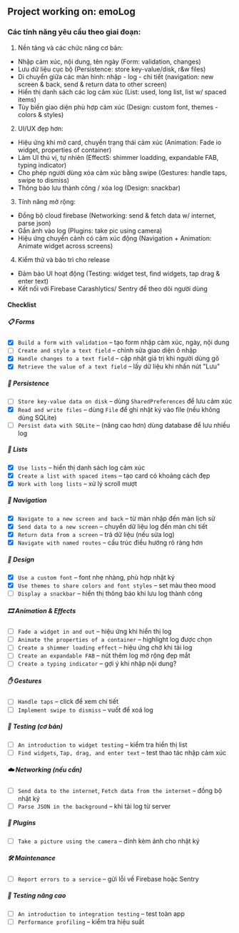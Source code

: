 ## Project working on: emoLog

### Các tính năng yêu cầu theo giai đoạn:

1. Nền tảng và các chức năng cơ bản:

- Nhập cảm xúc, nội dung, tên ngày (Form: validation, changes)
- Lưu dữ liệu cục bộ (Persistence: store key-value/disk, r&w files)
- Di chuyển giữa các màn hình: nhập - log - chi tiết (navigation: new screen & back, send & return data to other screen)
- Hiển thị danh sách các log cảm xúc (List: used, long list, list w/ spaced items)
- Tùy biến giao diện phù hợp cảm xúc (Design: custom font, themes - colors & styles)

2. UI/UX đẹp hơn:

- Hiệu ứng khi mở card, chuyển trạng thái cảm xúc (Animation: Fade io widget, properties of container)
- Làm UI thú vị, tự nhiên (EffectS: shimmer loadding, expandable FAB, typing indicator)
- Cho phép người dùng xóa cảm xúc bằng swipe (Gestures: handle taps, swipe to dismiss)
- Thông báo lưu thành công / xóa log (Design: snackbar)

3. Tính năng mở rộng:

- Đồng bộ cloud firebase (Networking: send & fetch data w/ internet, parse json)
- Gắn ảnh vào log (Plugins: take pic using camera)
- Hiệu ứng chuyển cảnh có cảm xúc động (Navigation + Animation: Animate widget across screens)

4. Kiểm thử và bảo trì cho release

- Đảm bảo UI hoạt động (Testing: widget test, find widgets, tap drag & enter text)
- Kết nối với Firebase Carashlytics/ Sentry để theo dõi người dùng

#### Checklist

##### 📋 Forms

- [x] `Build a form with validation` – tạo form nhập cảm xúc, ngày, nội dung
- [ ] `Create and style a text field` – chỉnh sửa giao diện ô nhập
- [x] `Handle changes to a text field` – cập nhật giá trị khi người dùng gõ
- [x] `Retrieve the value of a text field` – lấy dữ liệu khi nhấn nút "Lưu"

##### 💾 Persistence

- [ ] `Store key-value data on disk` – dùng `SharedPreferences` để lưu cảm xúc
- [x] `Read and write files` – dùng `File` để ghi nhật ký vào file (nếu không dùng SQLite)
- [ ] `Persist data with SQLite` – (nâng cao hơn) dùng database để lưu nhiều log

##### 📃 Lists

- [x] `Use lists` – hiển thị danh sách log cảm xúc
- [x] `Create a list with spaced items` – tạo card có khoảng cách đẹp
- [x] `Work with long lists` – xử lý scroll mượt

##### 🧭 Navigation

- [x] `Navigate to a new screen and back` – từ màn nhập đến màn lịch sử
- [x] `Send data to a new screen` – chuyển dữ liệu log đến màn chi tiết
- [x] `Return data from a screen` – trả dữ liệu (nếu sửa log)
- [x] `Navigate with named routes` – cấu trúc điều hướng rõ ràng hơn

##### 🎨 Design

- [x] `Use a custom font` – font nhẹ nhàng, phù hợp nhật ký
- [x] `Use themes to share colors and font styles` – set màu theo mood
- [ ] `Display a snackbar` – hiển thị thông báo khi lưu log thành công

##### 🎞️ Animation & Effects

- [ ] `Fade a widget in and out` – hiệu ứng khi hiển thị log
- [ ] `Animate the properties of a container` – highlight log được chọn
- [ ] `Create a shimmer loading effect` – hiệu ứng chờ khi tải log
- [ ] `Create an expandable FAB` – nút thêm log mở rộng đẹp mắt
- [ ] `Create a typing indicator` – gợi ý khi nhập nội dung?

##### ✋ Gestures

- [ ] `Handle taps` – click để xem chi tiết
- [ ] `Implement swipe to dismiss` – vuốt để xoá log

##### 🧪 Testing (cơ bản)

- [ ] `An introduction to widget testing` – kiểm tra hiển thị list
- [ ] `Find widgets`, `Tap, drag, and enter text` – test thao tác nhập cảm xúc

##### ☁️ Networking (nếu cần)

- [ ] `Send data to the internet`, `Fetch data from the internet` – đồng bộ nhật ký
- [ ] `Parse JSON in the background` – khi tải log từ server

##### 📸 Plugins

- [ ] `Take a picture using the camera` – đính kèm ảnh cho nhật ký

##### 🛠 Maintenance

- [ ] `Report errors to a service` – gửi lỗi về Firebase hoặc Sentry

##### 🧪 Testing nâng cao

- [ ] `An introduction to integration testing` – test toàn app
- [ ] `Performance profiling` – kiểm tra hiệu suất
